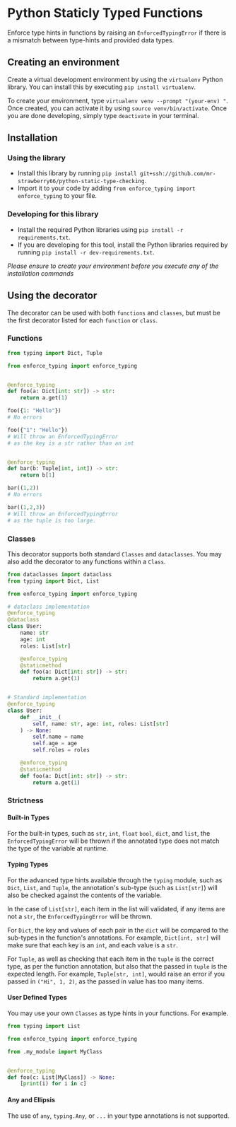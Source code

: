 # Python Staticly Typed Functions
Enforce type hints in functions by raising an `EnforcedTypingError` if there is a mismatch between type-hints and provided data types.


## Creating an environment
Create a virtual development environment by using the `virtualenv` Python library. You can install this by executing `pip install virtualenv`. 

To create your environment, type `virtualenv venv --prompt "(your-env) "`. Once created, you can activate it by using `source venv/bin/activate`. Once you are done developing, simply type `deactivate` in your terminal.


## Installation
### Using the library
*   Install this library by running `pip install git+ssh://github.com/mr-strawberry66/python-static-type-checking`. 
*   Import it to your code by adding `from enforce_typing import enforce_typing` to your file.

### Developing for this library
*   Install the required Python libraries using `pip install -r requirements.txt`.
*   If you are developing for this tool, install the Python libraries required by running `pip install -r dev-requirements.txt`.

*Please ensure to create your environment before you execute any of the installation commands*

## Using the decorator
The decorator can be used with both `functions` and `classes`, but must be the first decorator listed for each `function` or `class`. 
### Functions
```py
from typing import Dict, Tuple

from enforce_typing import enforce_typing


@enforce_typing
def foo(a: Dict[int: str]) -> str:
    return a.get(1)

foo({1: "Hello"})
# No errors

foo({"1": "Hello"}) 
# Will throw an EnforcedTypingError
# as the key is a str rather than an int


@enforce_typing
def bar(b: Tuple[int, int]) -> str:
    return b[1]

bar((1,2))
# No errors

bar((1,2,3))
# Will throw an EnforcedTypingError
# as the tuple is too large.
```

### Classes
This decorator supports both standard `Classes` and `dataclasses`. You may also add the decorator to any functions within a `Class`.
```py
from dataclasses import dataclass
from typing import Dict, List

from enforce_typing import enforce_typing

# dataclass implementation
@enforce_typing
@dataclass
class User:
    name: str
    age: int
    roles: List[str]

    @enforce_typing
    @staticmethod
    def foo(a: Dict[int: str]) -> str:
        return a.get(1)


# Standard implementation
@enforce_typing
class User:
    def __init__(
        self, name: str, age: int, roles: List[str]
    ) -> None:
        self.name = name
        self.age = age
        self.roles = roles

    @enforce_typing
    @staticmethod
    def foo(a: Dict[int: str]) -> str:
        return a.get(1)
```

### Strictness
#### **Built-in Types**
For the built-in types, such as `str`, `int`, `float` `bool`, `dict`, and `list`, the `EnforcedTypingError` will be thrown if the annotated type does not match the type of the variable at runtime.

#### **Typing Types**
For the advanced type hints available through the `typing` module, such as `Dict`, `List`, and `Tuple`, the annotation's sub-type (such as `List[str]`) will also be checked against the contents of the variable. 

In the case of `List[str]`, each item in the list will validated, if any items are not a `str`, the `EnforcedTypingError` will be thrown.

For `Dict`, the key and values of each pair in the `dict` will be compared to the sub-types in the function's annotations. For example, `Dict[int, str]` will make sure that each key is an `int`, and each value is a `str`.

For `Tuple`, as well as checking that each item in the `tuple` is the correct type, as per the function annotation, but also that the passed in `tuple` is the expected length. For example, `Tuple[str, int]`, would raise an error if you passed in `("Hi", 1, 2)`, as the passed in value has too many items.

#### **User Defined Types**
You may use your own `Classes` as type hints in your functions. For example.
```py
from typing import List

from enforce_typing import enforce_typing

from .my_module import MyClass


@enforce_typing
def foo(c: List[MyClass]) -> None:
    [print(i) for i in c]
```

#### **Any and Ellipsis**
The use of `any`, `typing.Any`, or `...` in your type annotations is not supported.
